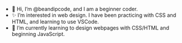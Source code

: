 - 👋 Hi, I’m @beandipcode, and I am a beginner coder.
- ✨ I’m interested in web design. I have been practicing with CSS and HTML, and learning to use VSCode.
- 🌱 I’m currently learning to design webpages with CSS/HTML and beginning JavaScript.

<!---
beandipcode/beandipcode is a ✨ special ✨ repository because its `README.md` (this file) appears on your GitHub profile.
You can click the Preview link to take a look at your changes.
--->
